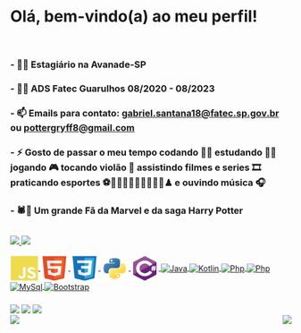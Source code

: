 <div>
  
  # Olá, bem-vindo(a) ao meu perfil!
  </div>
  <br>

### - 🧑‍💻 Estagiário na Avanade-SP
### - 👨‍🎓 ADS Fatec Guarulhos 08/2020 - 08/2023
### - 📫 Emails para contato: gabriel.santana18@fatec.sp.gov.br ou pottergryff8@gmail.com
### - ⚡ Gosto de passar o meu tempo codando 👨‍💻 estudando 👨‍🎓 jogando 🎮 tocando violão 🎼 assistindo filmes e series 🎞 praticando esportes ⚽🏀🤾‍♂️⛹️‍♂️🏐🏓🥋🥊♟ e ouvindo música 🎧
### - 🕷🧙 Um grande Fã da Marvel e da saga Harry Potter

##

<link rel = "stylesheet" href = "https://cdn.jsdelivr.net/gh/devicons/devicon@v2.12.0/devicon.min.css">
<div>
  <a href="https://github.com/Silva-Gabriel">
  <img height="190em" src="https://github-readme-stats.vercel.app/api?username=Silva-Gabriel&show_icons=true&theme=nightowl&include_all_commits=true&count_private=true"/>
  <img height="190em" src="https://github-readme-stats.vercel.app/api/top-langs/?username=Silva-Gabriel&layout=compact&langs_count=7&theme=midnight-purple"/>
</div>
  
<div style="display: inline_block"><br>
  <img align="center" alt="Js" height=45 width=50 src="https://raw.githubusercontent.com/devicons/devicon/master/icons/javascript/javascript-plain.svg"/>
  <img align="center" alt="HTML" height=45 width=50 src="https://raw.githubusercontent.com/devicons/devicon/master/icons/html5/html5-original.svg"/>
  <img align="center" alt="CSS" height=45 width=50 src="https://raw.githubusercontent.com/devicons/devicon/master/icons/css3/css3-original.svg"/>
  <img align="center" alt="Python" height=45 width=50 src="https://raw.githubusercontent.com/devicons/devicon/master/icons/python/python-original.svg"/>
  <img align="center" alt="Csharp" height=45 width=50 src="https://raw.githubusercontent.com/devicons/devicon/master/icons/csharp/csharp-original.svg"/>
  <img align="center" alt="Java" height=45 width=50 src="https://cdn.jsdelivr.net/gh/devicons/devicon/icons/java/java-original-wordmark.svg"/>
  <img align="center" alt="Kotlin" height=45 width=50 src="https://cdn.jsdelivr.net/gh/devicons/devicon/icons/kotlin/kotlin-original.svg"/>
  <img align="center" alt="Php" height=45 width=50 src="https://cdn.jsdelivr.net/gh/devicons/devicon/icons/php/php-original.svg"/>
  <img align="center" alt="Php" height=45 width=50 src="https://cdn.jsdelivr.net/gh/devicons/devicon/icons/c/c-original.svg"/>
  <img align="center" alt="MySql" height=45 width=50 src="https://cdn.jsdelivr.net/gh/devicons/devicon/icons/mysql/mysql-original-wordmark.svg"/>
  <img align="center" alt="Bootstrap" height=45 width=50 src="https://cdn.jsdelivr.net/gh/devicons/devicon/icons/bootstrap/bootstrap-plain-wordmark.svg"/>
  
</div>
  
  ###
 
<div>
  <a href="https://www.facebook.com/gabrie.santana.7" target="_blank" rel="external"><img src="https://img.shields.io/badge/Facebook-1877F2?style=for-the-badge&logo=facebook&logoColor=white"></a>
  <a href = "mailto:pottergryff8@gmail.com"  target="_blank" rel="external"><img src="https://img.shields.io/badge/Gmail-D14836?style=for-the-badge&logo=gmail&logoColor=white"></a>
  <a href="https://www.linkedin.com/in/gabriel-santana-ab6abb199/" target="_blank" rel="external"><img src="https://img.shields.io/badge/-LinkedIn-%230077B5?style=for-the-badge&logo=linkedin&logoColor=white"></a> 
</div>

  <img align="right" src="https://visitor-badge.laobi.icu/badge?page_id=Silva-Gabriel/Silva-Gabriel">
  <img src="https://img.shields.io/github/followers/Silva-Gabriel.svg?style=social&label=Follow&maxAge=2592000"> 
